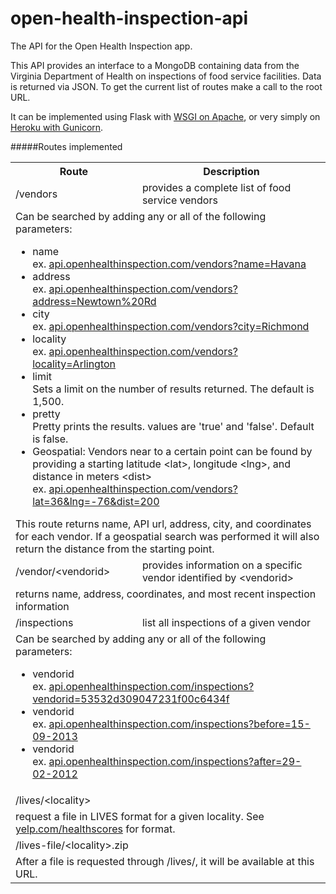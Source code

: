 open-health-inspection-api
==========================

The API for the Open Health Inspection app.

This API provides an interface to a MongoDB containing data from the Virginia Department of Health on inspections of food service facilities. Data is returned via JSON. To get the current list of routes make a call to the root URL.

It can be implemented using Flask with [WSGI on Apache](http://flask.pocoo.org/docs/deploying/mod_wsgi/), or very simply on [Heroku with Gunicorn](https://devcenter.heroku.com/articles/getting-started-with-python).

#####Routes implemented
<table>
<tr>
<th>Route</th>
<th>Description</th>
</tr>
<td>/vendors</td>
<td>provides a complete list of food service vendors</td>
</tr>
<tr>
<td colspan=2>
Can be searched by adding any or all of the following parameters:
<ul>
<li>name<br />ex. <a href="http://api.openhealthinspection.com/vendors?name=Havana">api.openhealthinspection.com/vendors?name=Havana</a></li>
<li>address<br />ex. <a href="http://api.openhealthinspection.com/vendors?address=Newtown%20Rd">api.openhealthinspection.com/vendors?address=Newtown%20Rd</a></li>
<li>city<br />ex. <a href="http://api.openhealthinspection.com/vendors?city=Richmond">api.openhealthinspection.com/vendors?city=Richmond</a></li>
<li>locality<br />ex. <a href="http://api.openhealthinspection.com/vendors?locality=Arlington">api.openhealthinspection.com/vendors?locality=Arlington</a></li>
<li>limit<br />Sets a limit on the number of results returned. The default is 1,500.</li>
<li>pretty<br />Pretty prints the results. values are 'true' and 'false'. Default is false.</li>
<li>Geospatial: Vendors near to a certain point can be found by providing a starting latitude &lt;lat&gt;, longitude &lt;lng&gt;, and distance in meters &lt;dist&gt;
<br />ex. <a href="http://api.openhealthinspection.com/vendors?lat=36&lng=-76&dist=200">api.openhealthinspection.com/vendors?lat=36&lng=-76&dist=200</a></li>
</ul>
This route returns name, API url, address, city, and coordinates for each vendor. If a geospatial search was performed it will also return the distance from the starting point.</td>
</tr>
<tr>
<td>/vendor/&lt;vendorid&gt;</td>
<td>provides information on a specific vendor identified by &lt;vendorid&gt;</td>
</tr>
<tr>
<td colspan=2>returns name, address, coordinates, and most recent inspection information</td>
</tr>
<td>/inspections</td>
<td>list all inspections of a given vendor</td>
</tr>
<tr>
<td colspan=2>
Can be searched by adding any or all of the following parameters:
<ul>
<li>vendorid<br />ex. <a href="http://api.openhealthinspection.com/inspections?vendorid=53532d309047231f00c6434f">api.openhealthinspection.com/inspections?vendorid=53532d309047231f00c6434f</a></li>
<li>vendorid<br />ex. <a href="http://api.openhealthinspection.com/inspections?before=15-09-2013">api.openhealthinspection.com/inspections?before=15-09-2013</a></li>
<li>vendorid<br />ex. <a href="http://api.openhealthinspection.com/inspections?after=29-02-2012">api.openhealthinspection.com/inspections?after=29-02-2012</a></li>
</ul>
</td>
</tr>
<tr>
<td>/lives/&lt;locality&gt;</td>
</tr>
<tr>
<td colspan=2>request a file in LIVES format for a given locality. See <a href="http://www.yelp.com/healthscores">yelp.com/healthscores</a> for format.</td>
</tr>
<tr>
<td>/lives-file/&lt;locality&gt;.zip</td>
</tr>
<tr>
<td colspan=2>After a file is requested through /lives/, it will be available at this URL.</td>
</tr>
</table>

